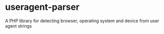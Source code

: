 # useragent-parser
A PHP library for detecting browser, operating system and device from user agent strings
